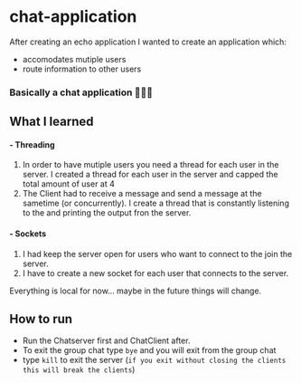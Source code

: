 # chat-application

After creating an echo application I wanted to create an application which:
- accomodates mutiple users
- route information to other users

### Basically a chat application 🤷🏿‍♂️

## What I learned

#### - Threading
 1. In order to have mutiple users you need a thread for each user in the server. I created a thread for each user in the server and capped the total amount of user at 4
 2. The Client had to receive a message and send a message at the sametime (or concurrently). I create a thread that is constantly listening to the and printing the output fron the server.

#### - Sockets
 1. I had keep the server open for users who want to connect to the join the server.
 2. I have to create a new socket for each user that connects to the server.

Everything is local for now... maybe in the future things will change.

## How to run
- Run the Chatserver first and ChatClient after.
- To exit the group chat type `bye` and you will exit from the group chat
- type `kill` to exit the server (`if you exit without closing the clients this will break the clients`)
